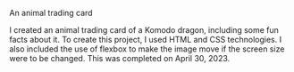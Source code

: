 An animal trading card 

I created an animal trading card of a Komodo dragon, including some fun facts about it. To create this project, I used HTML and CSS technologies. I also included the use of flexbox to make the image move if the screen size were to be changed.  This was completed on April 30, 2023.
